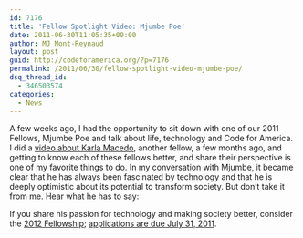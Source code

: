 ```yaml
---
id: 7176
title: 'Fellow Spotlight Video: Mjumbe Poe'
date: 2011-06-30T11:05:35+00:00
author: MJ Mont-Reynaud
layout: post
guid: http://codeforamerica.org/?p=7176
permalink: /2011/06/30/fellow-spotlight-video-mjumbe-poe/
dsq_thread_id:
  - 346503574
categories:
  - News
---
```

A few weeks ago, I had the opportunity to sit down with one of our 2011 Fellows, Mjumbe Poe and talk about life, technology and Code for America. I did a [video about Karla Macedo](http://codeforamerica.org/2011/04/14/karla-video/), another fellow, a few months ago, and getting to know each of these fellows better, and share their perspective is one of my favorite things to do. In my conversation with Mjumbe, it became clear that he has always been fascinated by technology and that he is deeply optimistic about its potential to transform society. But don’t take it from me. Hear what he has to say:



If you share his passion for technology and making society better, consider the [2012 Fellowship](http://codeforamerica.org/fellows); [applications are due July 31, 2011](http://codeforamerica.org/apply).